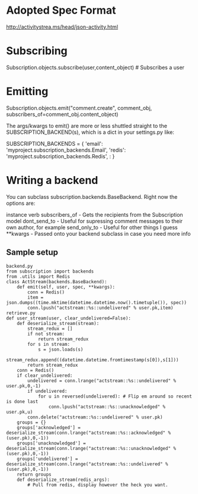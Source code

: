 # Adopted Spec Format

http://activitystrea.ms/head/json-activity.html

# Subscribing

   Subscription.objects.subscribe(user,content_object) # Subscribes a user

# Emitting

   Subscription.objects.emit("comment.create", comment_obj,
                             subscribers_of=comment_obj.content_object)

The args/kwargs to emit() are more or less shuttled straight to the SUBSCRIPTION_BACKEND(s),
which is a dict in your settings.py like:

   SUBSCRIPTION_BACKENDS = {
      'email': 'myproject.subscription_backends.Email',
      'redis': 'myproject.subscription_backends.Redis',
:  }

# Writing a backend

You can subclass subscription.backends.BaseBackend. Right now the options are:
 
 instance
 verb
 subscribers_of - Gets the recipients from the Subscription model
 dont_send_to - Useful for supressing comment messages to their own author, for example
 send_only_to - Useful for other things I guess
 **kwargs - Passed onto your backend subclass in case you need more info
 
 
 
## Sample setup


    backend.py
    from subscription import backends
    from .utils import Redis
    class ActStream(backends.BaseBackend):
        def emit(self, user, spec, **kwargs):
            conn = Redis()
            item = json.dumps((time.mktime(datetime.datetime.now().timetuple()), spec))
            conn.lpush("actstream::%s::undelivered" % user.pk,item)
    retrieve.py
    def user_stream(user, clear_undelivered=False):
        def deserialize_stream(stream):
            stream_redux = []
            if not stream:
                return stream_redux
            for s in stream:
                s = json.loads(s)
                stream_redux.append((datetime.datetime.fromtimestamp(s[0]),s[1]))
            return stream_redux
        conn = Redis()
        if clear_undelivered:
            undelivered = conn.lrange("actstream::%s::undelivered" % user.pk,0,-1)
            if undelivered:
                for u in reversed(undelivered): # Flip em around so recent is done last
                    conn.lpush("actstream::%s::unacknowledged" % user.pk,u)
            conn.delete("actstream::%s::undelivered" % user.pk)
        groups = {}
        groups['acknowledged'] = deserialize_stream(conn.lrange("actstream::%s::acknowledged" % (user.pk),0,-1))
        groups['unacknowledged'] = deserialize_stream(conn.lrange("actstream::%s::unacknowledged" % (user.pk),0,-1))
        groups['undelivered'] = deserialize_stream(conn.lrange("actstream::%s::undelivered" % (user.pk),0,-1))
        return groups
        def deserialize_stream(redis_args):
            # Pull from redis, display however the heck you want.

